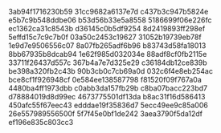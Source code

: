 3ab94f1716230b59
31cc9682a6137e7d
c437b3c947b5824e
e5b7c9b548ddbe06
b53d56b33e5a8558
5186699f06e226fc
ec1362ca31c8543b
d36145c0b5df9254
8d2419893ff298ef
5effd15c7c9c7b0f
03a50c2453c19627
31052b19739eb78f
1e9d7e9506556c07
8a07fb265adf6b96
b83743d58fa18013
8bb67935b8dcab94
1e62f985d032034e
88adf8cf0fb2115e
33711f26437d557c
367b4a7e7d325e29
c36184db12ce839b
be398a320fb2c43b
90b3cb0c7cb69a0d
032c6f4e8eb254ac
bce8cf1f926948cf
0e584ee138587798
f81520f09f767a0a
4480ba4ff1973dbb
c0abb3da157fb29b
c8ba07bacc223bd7
d78884019d8d99ec
4673775501df13da
b8ac31f16d586413
450afc55f67eec43
edddae19f35836d7
5ecc49ee9c85a006
26e557989556500f
5f7f45e0bf1de242
3aea3790f5da12df
ef196e835c803cc3
